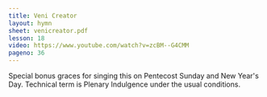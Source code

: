 ```yaml
---
title: Veni Creator
layout: hymn
sheet: venicreator.pdf
lesson: 18
video: https://www.youtube.com/watch?v=zcBM--G4CMM
pageno: 36
---
```


Special bonus graces for singing this on Pentecost Sunday and New Year's Day. Technical term is Plenary Indulgence under the usual conditions.


